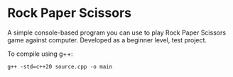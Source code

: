 # Rock Paper Scissors

A simple console-based program you can use to play Rock Paper Scissors game against computer.
Developed as a beginner level, test project.

To compile using g++:
    
    g++ -std=c++20 source.cpp -o main
